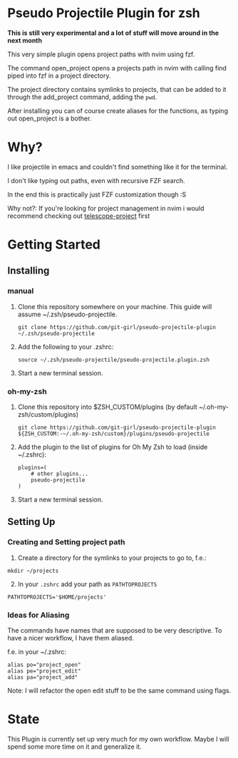 # Pseudo Projectile Plugin for zsh 

**This is still very experimental and a lot of stuff will move around in the next month** 

This very simple plugin opens project paths with nvim using fzf. 

The command open_project opens a projects path in nvim with calling find piped into fzf in a project directory. 

The project directory contains symlinks to projects, that can be added to it through the add_project command, adding the `pwd`. 

After installing you can of course create aliases for the functions, as typing out open_project is a bother. 

# Why? 

I like projectile in emacs and couldn't find something like it for the terminal. 

I don't like typing out paths, even with recursive FZF search. 

In the end this is practically just FZF customization though :S 

Why not?: If you're looking for project management in nvim i would recommend checking out  [telescope-project](https://github.com/nvim-telescope/telescope-project.nvim) first 

# Getting Started

## Installing

### manual 

1. Clone this repository somewhere on your machine. This guide will assume ~/.zsh/pseudo-projectile.

    `git clone https://github.com/git-girl/pseudo-projectile-plugin ~/.zsh/pseudo-projectile`

2. Add the following to your .zshrc:

    `source ~/.zsh/pseudo-projectile/pseudo-projectile.plugin.zsh` 
    
3. Start a new terminal session.


### oh-my-zsh 

1. Clone this repository into $ZSH_CUSTOM/plugins (by default ~/.oh-my-zsh/custom/plugins)

    `git clone https://github.com/git-girl/pseudo-projectile-plugin ${ZSH_CUSTOM:-~/.oh-my-zsh/custom}/plugins/pseudo-projectile`

2. Add the plugin to the list of plugins for Oh My Zsh to load (inside ~/.zshrc):

    ```
    plugins=( 
        # other plugins...
        pseudo-projectile
    )
    ```

3. Start a new terminal session.

## Setting Up 

### Creating and Setting project path 

1. Create a directory for the symlinks to your projects to go to, f.e.:
```
mkdir ~/projects 
```
2. In your `.zshrc` add your path as `PATHTOPROJECTS`
```
PATHTOPROJECTS='$HOME/projects'
```

### Ideas for Aliasing 
The commands have names that are supposed to be very descriptive.
To have a nicer workflow, I have them aliased. 

f.e. in your ~/.zshrc: 

```
alias po="project_open"
alias pe="project_edit"
alias pa="project_add" 
```
Note: I will refactor the open edit stuff to be the same command using flags.

# State 

This Plugin is currently set up very much for my own workflow. 
Maybe I will spend some more time on it and generalize it. 
